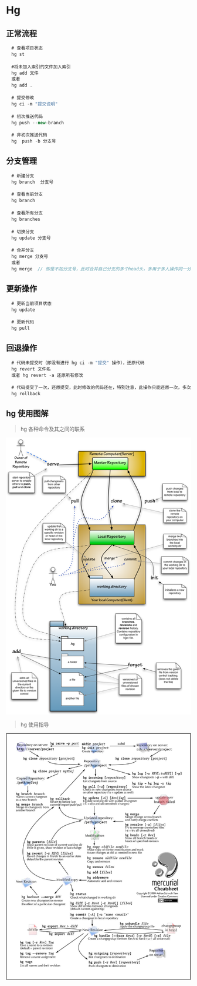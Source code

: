 # Hg


## 正常流程

```js
  # 查看项目状态
  hg st

  #将未加入索引的文件加入索引
  hg add 文件 
  或者 
  hg add . 

  # 提交修改
  hg ci -m "提交说明"

  # 初次推送代码
  hg push --new-branch

  # 非初次推送代码
  hg  push -b 分支号

```

## 分支管理 

```js
  # 新建分支
  hg branch  分支号

  # 查看当前分支
  hg branch 

  # 查看所有分支
  hg branches

  # 切换分支
  hg update 分支号

  # 合并分支
  hg merge 分支号
  或者 
  hg merge  // 即是不加分支号，此时合并自己分支的多个head头，多用于多人操作同一分支后，进行合并操作
```


## 更新操作

```js
  # 更新当前项目状态
  hg update 

  # 更新代码
  hg pull

```

## 回退操作

```js
  # 代码未提交时（即没有进行 hg ci -m "提交" 操作），还原代码
  hg revert 文件名 
  或者 hg revert -a 还原所有修改

  # 代码提交了一次，还原提交，此时修改的代码还在，特别注意，此操作只能还原一次，多次是不行的
  hg rollback 

```

## hg 使用图解

> hg 各种命令及其之间的联系

![command&relations](./images/800px-Mercurial_commandd_and_their_relations.png)

> hg 使用指导

![hg-tutorial](./images/hg_tutorial.jpg)



























